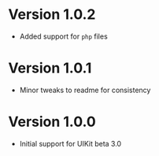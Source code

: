 # Version 1.0.2
* Added support for `php` files

# Version 1.0.1
* Minor tweaks to readme for consistency

# Version 1.0.0
* Initial support for UIKit beta 3.0